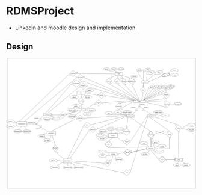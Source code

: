 # RDMSProject
- Linkedin and moodle design and implementation 

## Design
![Image](https://github.com/mertakcay/RDMSProject/blob/main/LinkedinMoodle_EER.png)
